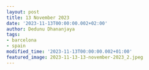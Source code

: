 ```yaml
---
layout: post
title: 13 November 2023
date: '2023-11-13T00:00:00.002+02:00'
author: Dedunu Dhananjaya
tags:
- barcelona
- spain
modified_time: '2023-11-13T00:00:00.002+01:00'
featured_image: 2023-11-13-13-november-2023_2.jpeg
---
```

